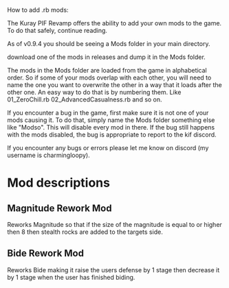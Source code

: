 How to add .rb mods:

The Kuray PIF Revamp offers the ability to add your own mods to the game.  To do that safely, continue reading.

As of v0.9.4 you should be seeing a Mods folder in your main directory.

download one of the mods in releases and dump it in the Mods folder.

The mods in the Mods folder are loaded from the game in alphabetical order. So if some of your mods overlap with each other,  you will need to name the one you want to overwrite the other in a way that it loads after the other one.  An easy way to do that is by numbering them. Like  01_ZeroChill.rb   02_AdvancedCasualness.rb    and so on.

If you encounter a bug in the game,  first make sure it is not one of your mods causing it.  To do that, simply  name the Mods folder something else like  "Modso". This will disable every mod in there.  If the bug still happens with the mods disabled,  the bug is appropriate to report to the kif discord.

If you encounter any bugs or errors please let me know on discord (my username is charmingloopy).

# Mod descriptions 

## Magnitude Rework Mod
Reworks Magnitude so that if the size of the magnitude is equal to or higher then 8 then stealth rocks are added to the targets side.

## Bide Rework Mod
Reworks Bide making it raise the users defense by 1 stage then decrease it by 1 stage when the user has finished biding.
